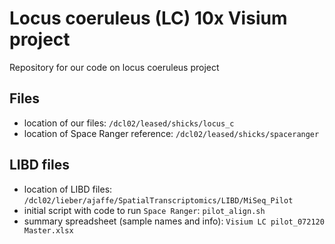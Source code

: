 # Locus coeruleus (LC) 10x Visium project

Repository for our code on locus coeruleus project


## Files

- location of our files: `/dcl02/leased/shicks/locus_c`
- location of Space Ranger reference: `/dcl02/leased/shicks/spaceranger`


## LIBD files

- location of LIBD files: `/dcl02/lieber/ajaffe/SpatialTranscriptomics/LIBD/MiSeq_Pilot`
- initial script with code to run `Space Ranger`: `pilot_align.sh`
- summary spreadsheet (sample names and info): `Visium LC pilot_072120 Master.xlsx`

